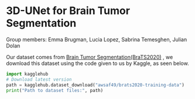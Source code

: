 # 3D-UNet for Brain Tumor Segmentation

Group members: Emma Brugman, Lucia Lopez, Sabrina Temesghen, Julian Dolan


Our dataset comes from [Brain Tumor Segmentation(BraTS2020)](https://www.kaggle.com/datasets/awsaf49/brats2020-training-data?resource=download) , we download this dataset using the code given to us by Kaggle, as seen below. 

```python
import kagglehub
# Download latest version
path = kagglehub.dataset_download("awsaf49/brats2020-training-data")
print("Path to dataset files:", path)
```

